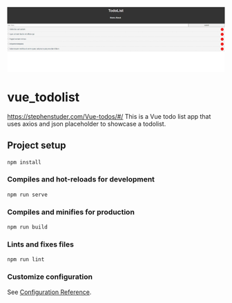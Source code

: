 <img src="./src/assets/vue-screenshot.JPG" alt="html image" width="1000"/>

# vue_todolist
https://stephenstuder.com/Vue-todos/#/
This is a Vue todo list app that uses axios and json placeholder to showcase a todolist. 

## Project setup
```
npm install
```

### Compiles and hot-reloads for development
```
npm run serve
```

### Compiles and minifies for production
```
npm run build
```

### Lints and fixes files
```
npm run lint
```

### Customize configuration
See [Configuration Reference](https://cli.vuejs.org/config/).
